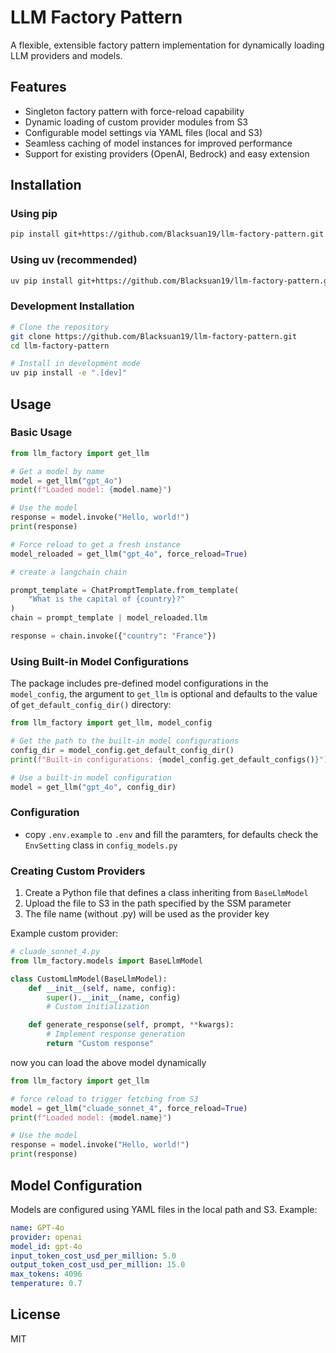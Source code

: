 # LLM Factory Pattern

A flexible, extensible factory pattern implementation for dynamically loading
LLM providers and models.

## Features

- Singleton factory pattern with force-reload capability
- Dynamic loading of custom provider modules from S3
- Configurable model settings via YAML files (local and S3)
- Seamless caching of model instances for improved performance
- Support for existing providers (OpenAI, Bedrock) and easy extension

## Installation

### Using pip

```bash
pip install git+https://github.com/Blacksuan19/llm-factory-pattern.git
```

### Using uv (recommended)

```bash
uv pip install git+https://github.com/Blacksuan19/llm-factory-pattern.git
```

### Development Installation

```bash
# Clone the repository
git clone https://github.com/Blacksuan19/llm-factory-pattern.git
cd llm-factory-pattern

# Install in development mode
uv pip install -e ".[dev]"
```

## Usage

### Basic Usage

```python
from llm_factory import get_llm

# Get a model by name
model = get_llm("gpt_4o")
print(f"Loaded model: {model.name}")

# Use the model
response = model.invoke("Hello, world!")
print(response)

# Force reload to get a fresh instance
model_reloaded = get_llm("gpt_4o", force_reload=True)

# create a langchain chain

prompt_template = ChatPromptTemplate.from_template(
    "What is the capital of {country}?"
)
chain = prompt_template | model_reloaded.llm

response = chain.invoke({"country": "France"})

```

### Using Built-in Model Configurations

The package includes pre-defined model configurations in the `model_config`, the
argument to `get_llm` is optional and defaults to the value of
`get_default_config_dir()` directory:

```python
from llm_factory import get_llm, model_config

# Get the path to the built-in model configurations
config_dir = model_config.get_default_config_dir()
print(f"Built-in configurations: {model_config.get_default_configs()}")

# Use a built-in model configuration
model = get_llm("gpt_4o", config_dir)
```

### Configuration

- copy `.env.example` to `.env` and fill the paramters, for defaults check the
  `EnvSetting` class in `config_models.py`

### Creating Custom Providers

1. Create a Python file that defines a class inheriting from `BaseLlmModel`
2. Upload the file to S3 in the path specified by the SSM parameter
3. The file name (without .py) will be used as the provider key

Example custom provider:

```python
# cluade_sonnet_4.py
from llm_factory.models import BaseLlmModel

class CustomLlmModel(BaseLlmModel):
    def __init__(self, name, config):
        super().__init__(name, config)
        # Custom initialization

    def generate_response(self, prompt, **kwargs):
        # Implement response generation
        return "Custom response"
```

now you can load the above model dynamically

```python
from llm_factory import get_llm

# force reload to trigger fetching from S3
model = get_llm("cluade_sonnet_4", force_reload=True)
print(f"Loaded model: {model.name}")

# Use the model
response = model.invoke("Hello, world!")
print(response)
```

## Model Configuration

Models are configured using YAML files in the local path and S3. Example:

```yaml
name: GPT-4o
provider: openai
model_id: gpt-4o
input_token_cost_usd_per_million: 5.0
output_token_cost_usd_per_million: 15.0
max_tokens: 4096
temperature: 0.7
```

## License

MIT
